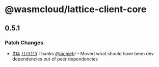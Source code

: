 # @wasmcloud/lattice-client-core

## 0.5.1

### Patch Changes

- [#14](https://github.com/wasmCloud/typescript/pull/14) [`f1f3213`](https://github.com/wasmCloud/typescript/commit/f1f3213af9e1a52d4a9aef3388ad4bfbe9548a1c) Thanks [@lachieh](https://github.com/lachieh)! - Moved what should have been dev dependencies out of peer dependencies
